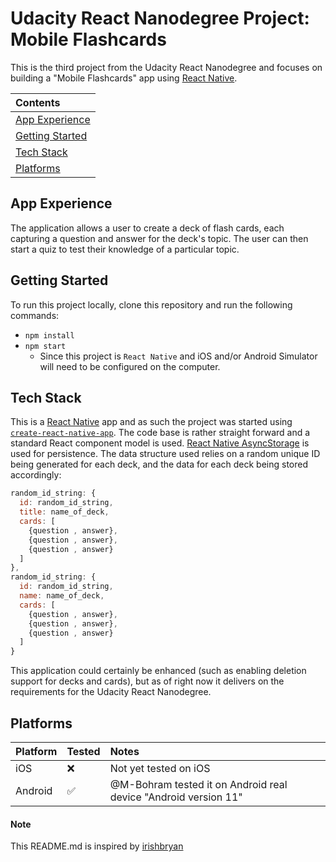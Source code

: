 # Udacity React Nanodegree Project: Mobile Flashcards

This is the third project from the Udacity React Nanodegree and focuses on building a "Mobile Flashcards" app using [React Native](https://facebook.github.io/react-native/).

| Contents                            |
| :---------------------------------- |
| [App Experience](#app-experience)   |
| [Getting Started](#getting-started) |
| [Tech Stack](#tech-stack)           |
| [Platforms](#platforms)             |

## App Experience

The application allows a user to create a deck of flash cards, each capturing a question and answer for the deck's topic. The user can then start a quiz to test their knowledge of a particular topic.

## Getting Started

To run this project locally, clone this repository and run the following commands:

- `npm install`
- `npm start`
  - Since this project is `React Native` and iOS and/or Android Simulator will need to be configured on the computer.

## Tech Stack

This is a [React Native](https://facebook.github.io/react-native/) app and as such the project was started using [`create-react-native-app`](https://github.com/react-community/create-react-native-app). The code base is rather straight forward and a standard React component model is used. [React Native AsyncStorage](https://facebook.github.io/react-native/docs/asyncstorage) is used for persistence. The data structure used relies on a random unique ID being generated for each deck, and the data for each deck being stored accordingly:

```javascript
random_id_string: {
  id: random_id_string,
  title: name_of_deck,
  cards: [
    {question , answer},
    {question , answer},
    {question , answer}
  ]
},
random_id_string: {
  id: random_id_string,
  name: name_of_deck,
  cards: [
    {question , answer},
    {question , answer},
    {question , answer}
  ]
}
```

This application could certainly be enhanced (such as enabling deletion support for decks and cards), but as of right now it delivers on the requirements for the Udacity React Nanodegree.

## Platforms

| Platform | Tested             | Notes                                                           |
| :------- | :----------------- | :-------------------------------------------------------------- |
| iOS      | :x:                | Not yet tested on iOS                                           |
| Android  | :white_check_mark: | @M-Bohram tested it on Android real device "Android version 11" |

#### Note

This README.md is inspired by [irishbryan](https://github.com/irishbryan/)
